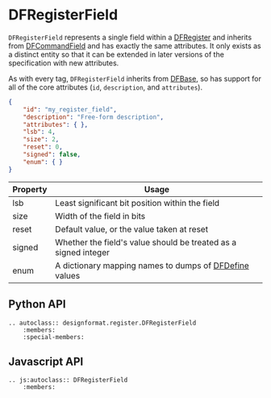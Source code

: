# DFRegisterField

`DFRegisterField` represents a single field within a [DFRegister](./register) and inherits from [DFCommandField](./command_field) and has exactly the same attributes. It only exists as a distinct entity so that it can be extended in later versions of the specification with new attributes.

As with every tag, `DFRegisterField` inherits from [DFBase](./base), so has support for all of the core attributes (`id`, `description`, and `attributes`).

```json
{
    "id": "my_register_field",
    "description": "Free-form description",
    "attributes": { },
    "lsb": 4,
    "size": 2,
    "reset": 0,
    "signed": false,
    "enum": { }
}
```

| Property | Usage |
|----------|-------|
| lsb      | Least significant bit position within the field |
| size     | Width of the field in bits |
| reset    | Default value, or the value taken at reset |
| signed   | Whether the field's value should be treated as a signed integer |
| enum     | A dictionary mapping names to dumps of [DFDefine](./define) values |

## Python API

```eval_rst
.. autoclass:: designformat.register.DFRegisterField
    :members:
    :special-members:
```

## Javascript API

```eval_rst
.. js:autoclass:: DFRegisterField
    :members:
```